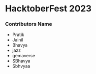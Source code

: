 # HacktoberFest 2023

### Contributors Name
- Pratik
- Jainil
- Bhavya
- jazz
- gemaverse
- SBhavya
- Sbhvyaa
